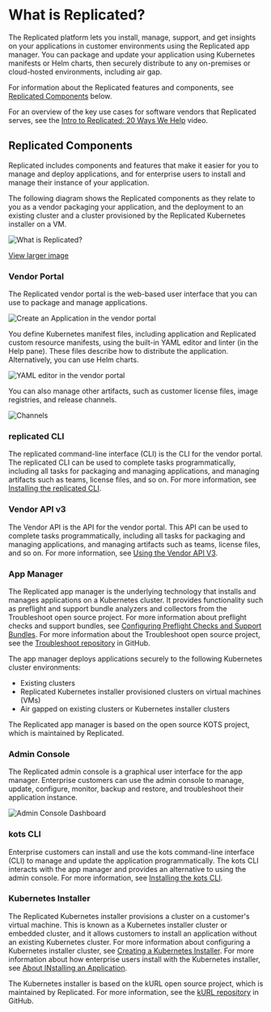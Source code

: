 # What is Replicated?

The Replicated platform lets you install, manage, support, and get insights on your applications in customer environments using the Replicated app manager. You can package and update your application using Kubernetes manifests or Helm charts, then securely distribute to any on-premises or cloud-hosted environments, including air gap.

For information about the Replicated features and components, see [Replicated Components](#replicated-components) below.

For an overview of the key use cases for software vendors that Replicated serves, see the [Intro to Replicated: 20 Ways We Help](https://www.youtube.com/watch?v=2eOh7CofY3Q) video.

## Replicated Components

Replicated includes components and features that make it easier for you to manage and deploy applications, and for enterprise users to install and manage their instance of your application.

The following diagram shows the Replicated components as they relate to you as a vendor packaging your application, and the deployment to an existing cluster and a cluster provisioned by the Replicated Kubernetes installer on a VM.

![What is Replicated?](/images/replicated-components-diagram.png)

[View larger image](/images/replicated-components-diagram.png)

### Vendor Portal

The Replicated vendor portal is the web-based user interface that you can use to package and manage applications.

![Create an Application in the vendor portal](/images/guides/kots/create-application.png)

You define Kubernetes manifest files, including application and Replicated custom resource manifests, using the built-in YAML editor and linter (in the Help pane). These files describe how to distribute the application. Alternatively, you can use Helm charts.

![YAML editor in the vendor portal](/images/yaml-editor.png)

You can also manage other artifacts, such as customer license files, image registries, and release channels.

![Channels](/images/channels.png)

### replicated CLI

The replicated command-line interface (CLI) is the CLI for the vendor portal. The replicated CLI can be used to complete tasks programmatically, including all tasks for packaging and managing applications, and managing artifacts such as teams, license files, and so on. For more information, see [Installing the replicated CLI](/reference/replicated-cli-installing).

### Vendor API v3

The Vendor API is the API for the vendor portal. This API can be used to complete tasks programmatically, including all tasks for packaging and managing applications, and managing artifacts such as teams, license files, and so on. For more information, see [Using the Vendor API V3](/reference/vendor-api-using).

### App Manager

The Replicated app manager is the underlying technology that installs and manages applications on a Kubernetes cluster. It provides functionality such as preflight and support bundle analyzers and collectors from the Troubleshoot open source project. For more information about preflight checks and support bundles, see [Configuring Preflight Checks and Support Bundles](/vendor/preflight-support-bundle-creating). For more information about the Troubleshoot open source project, see the [Troubleshoot repository](https://github.com/replicatedhq/troubleshoot) in GitHub.

The app manager deploys applications securely to the following Kubernetes cluster environments:

- Existing clusters
- Replicated Kubernetes installer provisioned clusters on virtual machines (VMs)
- Air gapped on existing clusters or Kubernetes installer clusters

The Replicated app manager is based on the open source KOTS project, which is maintained by Replicated.

### Admin Console

The Replicated admin console is a graphical user interface for the app manager. Enterprise customers can use the admin console to manage, update, configure, monitor, backup and restore, and troubleshoot their application instance.

![Admin Console Dashboard](/images/guides/kots/application.png)

### kots CLI

Enterprise customers can install and use the kots command-line interface (CLI) to manage and update the application programmatically. The kots CLI interacts with the app manager and provides an alternative to using the admin console. For more information, see [Installing the kots CLI](/reference/kots-cli-getting-started).

### Kubernetes Installer

The Replicated Kubernetes installer provisions a cluster on a customer's virtual machine. This is known as a Kubernetes installer cluster or embedded cluster, and it allows customers to install an application without an existing Kubernetes cluster. For more information about configuring a Kubernetes installer cluster, see [Creating a Kubernetes Installer](/vendor/packaging-embedded-kubernetes). For more information about how enterprise users install with the Kubernetes installer, see [About INstalling an Application](/enterprise/installing-overview).

The Kubernetes installer is based on the kURL open source project, which is maintained by Replicated. For more information, see the [kURL repository](https://github.com/replicatedhq/kURL) in GitHub.
